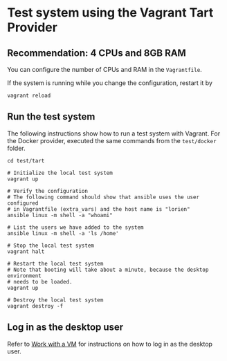 # Test system using the Vagrant Tart Provider

## Recommendation: 4 CPUs and 8GB RAM

You can configure the number of CPUs and RAM in the `Vagrantfile`.

If the system is running while you change the configuration, restart it by

```shell
vagrant reload
```

## Run the test system

The following instructions show how to run a test system with Vagrant.
For the Docker provider, executed the same commands from the `test/docker`
folder.

```shell
cd test/tart

# Initialize the local test system
vagrant up

# Verify the configuration
# The following command should show that ansible uses the user configured
# in Vagrantfile (extra_vars) and the host name is "lorien"
ansible linux -m shell -a "whoami"

# List the users we have added to the system
ansible linux -m shell -a 'ls /home'

# Stop the local test system
vagrant halt

# Restart the local test system
# Note that booting will take about a minute, because the desktop environment
# needs to be loaded.
vagrant up

# Destroy the local test system
vagrant destroy -f
```

## Log in as the desktop user

Refer to [Work with a VM](../../docs/work-with-vm.md) for instructions on how to
log in as the desktop user.
